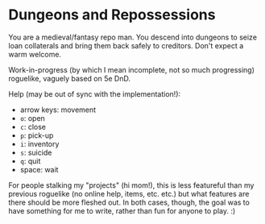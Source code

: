 # Dungeons and Repossessions

You are a medieval/fantasy repo man. You descend into dungeons to seize
loan collaterals and bring them back safely to creditors. Don't expect a
warm welcome.

Work-in-progress (by which I mean incomplete, not so much progressing)
roguelike, vaguely based on 5e DnD.

Help (may be out of sync with the implementation!):
* arrow keys: movement
* `o`: open
* `c`: close
* `p`: pick-up
* `i`: inventory
* `s`: suicide
* `q`: quit
* space: wait

For people stalking my "projects" (hi mom!), this is less featureful
than my previous roguelike (no online help, items, etc. etc.) but what
features are there should be more fleshed out. In both cases, though,
the goal was to have something for me to write, rather than fun for
anyone to play. :)
